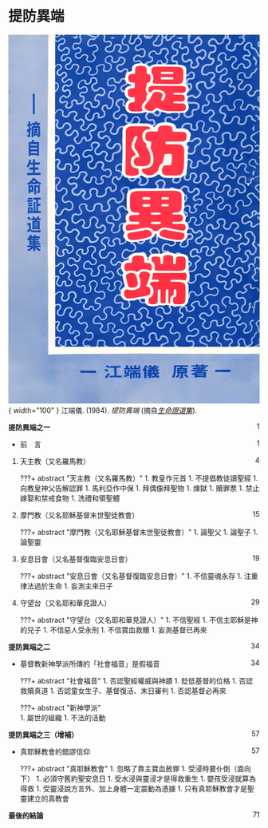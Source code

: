 # 提防異端
![](../images/cover/提防異端.webp){ width="100" }
江端儀. (1984). *提防異端* (摘自[*生命證道集*](生命證道集.md)).

**提防異端之一**  <span style="float: right;">1</span>

* 前　言 <span style="float: right;">1</span>
<!-- -->
1. 天主教（又名羅馬教） <span style="float: right;">4</span>

    ???+ abstract "天主教（又名羅馬教）"
        1. 教皇作元首
        1. 不提倡教徒讀聖經
        1. 向教皇神父告解認罪
        1. 馬利亞作中保
        1. 拜偶像拜聖物
        1. 煉獄
        1. 贖罪票
        1. 禁止嫁娶和禁戒食物
        1. 洗禮和領聖體

1. 摩門教（又名耶穌基督末世聖徒教會） <span style="float: right;">15</span>

    ???+ abstract "摩門教（又名耶穌基督末世聖徒教會）"
        1. 論聖父
        1. 論聖子
        1. 論聖靈

1. 安息日會（又名基督復臨安息日會） <span style="float: right;">19</span>

    ???+ abstract "安息日會（又名基督復臨安息日會）"
        1. 不信靈魂永存
        1. 注重律法過於生命
        1. 妄測主來日子

1. 守望台（又名耶和華見證人） <span style="float: right;">29</span>

    ???+ abstract "守望台（又名耶和華見證人）"
        1. 不信聖經
        1. 不信主耶穌是神的兒子
        1. 不信惡人受永刑
        1. 不信寶血救贖
        1. 妄測基督已再來

**提防異端之二** <span style="float: right;">34</span>

* 基督教新神學派所傳的「社會福音」是假福音 <span style="float: right;">34</span>

    ???+ abstract "社會福音"
        1. 否認聖經權威與神蹟
        1. 貶低基督的位格
        1. 否認救贖真道
        1. 否認童女生子、基督復活、末日審判
        1. 否認基督必再來  

    ???+ abstract "新神學派"      
        1. 屬世的組織
        1. 不法的活動

**提防異端之三（增補）** <span style="float: right;">57</span>

* 真耶穌教會的錯謬信仰 <span style="float: right;">57</span>

    ???+ abstract "真耶穌教會"
        1. 忽略了靠主寶血赦罪
        1. 受浸時要仆倒（面向下）
        1. 必須守舊約聖安息日
        1. 受水浸與靈浸才是得救重生
        1. 嬰孩受浸就算為得救
        1. 受靈浸說方言外、加上身體一定震動為憑據
        1. 只有真耶穌教會才是聖靈建立的真教會

**最後的結論** <span style="float: right;">71</span>
